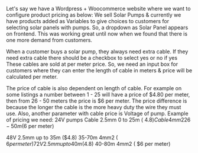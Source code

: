 Let's say we have a Wordpress + Woocommerce website where we want to configure product pricing as below: 
We sell Solar Pumps & currently we have products added as Variables to give choices to customers for selecting solar panels with pumps. So, a dropdown as Solar Panel appears on frontend. This was working great until now when we found that there is one more demand from customers.

When a customer buys a solar pump, they always need extra cable. If they need extra cable there should be a checkbox to select yes or no if yes These cables are sold at per meter price. So, we need an input box for customers where they can enter the length of cable in meters & price will be calculated per meter.

The price of cable is also dependent on length of cable. For example on some listings a number between 1 - 25 will have a price of $4.80 per meter, then from 26 - 50 meters the price is $6 per meter. The price difference is because the longer the cable is the more heavy duty the wire they must use. Also, another parameter with cable price is Voltage of pump. Example of pricing we need:
24V pumps
Cable 2.5mm 0 to 25m ( $4.8)
Cable 4mm2 26-50m ($6 per meter)

48V
2.5mm up to 35m ($4.8)
35-70m 4mm2 ( $6 per meter)
72V
2.5mm up to 40m ($4.8)
40-80m 4mm2 ( $6 per meter)
